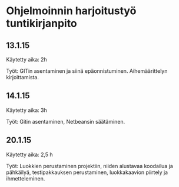 # Ohjelmoinnin harjoitustyö tuntikirjanpito

## 13.1.15

Käytetty aika: 2h

Työt: GITin asentaminen ja siinä epäonnistuminen. Aihemäärittelyn kirjoittamista.

## 14.1.15

Käytetty aika: 3h

Työt: Gitin asentaminen, Netbeansin säätäminen.

## 20.1.15

Käytetty aika: 2,5 h

Työt: Luokkien perustaminen projektiin, niiden alustavaa koodailua ja pähkäilyä, testipakkauksen perustaminen, luokkakaavion piirtely ja ihmetteleminen.

